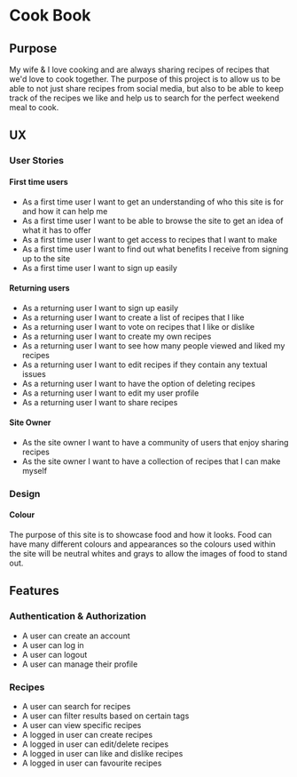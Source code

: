 # Cook Book

## Purpose
My wife & I love cooking and are always sharing recipes of recipes that we'd love to cook together. The purpose of this project is to allow us to be able to not just share recipes from social media, but also to be able to keep track of the recipes we like and help us to search for the perfect weekend meal to cook.

## UX

### User Stories

#### First time users
- As a first time user I want to get an understanding of who this site is for and how it can help me
- As a first time user I want to be able to browse the site to get an idea of what it has to offer
- As a first time user I want to get access to recipes that I want to make
- As a first time user I want to find out what benefits I receive from signing up to the site
- As a first time user I want to sign up easily

#### Returning users
- As a returning user I want to sign up easily
- As a returning user I want to create a list of recipes that I like
- As a returning user I want to vote on recipes that I like or dislike
- As a returning user I want to create my own recipes
- As a returning user I want to see how many people viewed and liked my recipes
- As a returning user I want to edit recipes if they contain any textual issues
- As a returning user I want to have the option of deleting recipes
- As a returning user I want to edit my user profile
- As a returning user I want to share recipes

#### Site Owner
- As the site owner I want to have a community of users that enjoy sharing recipes
- As the site owner I want to have a collection of recipes that I can make myself
  
### Design

#### Colour
The purpose of this site is to showcase food and how it looks. Food can have many different colours and appearances so the colours used within the site will be neutral whites and grays to allow the images of food to stand out.


## Features

### Authentication & Authorization
- A user can create an account
- A user can log in
- A user can logout
- A user can manage their profile

### Recipes
- A user can search for recipes
- A user can filter results based on certain tags
- A user can view specific recipes
- A logged in user can create recipes
- A logged in user can edit/delete recipes
- A logged in user can like and dislike recipes
- A logged in user can favourite recipes